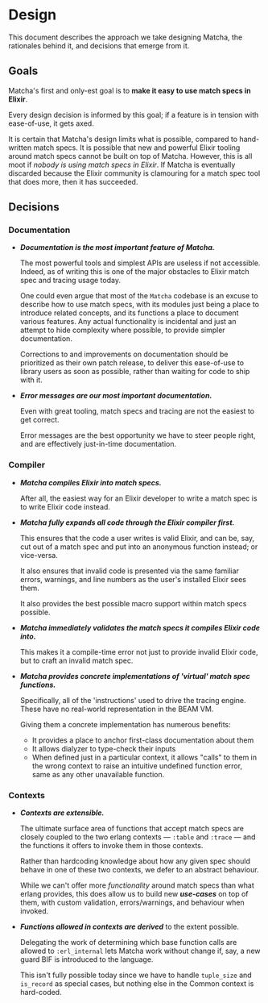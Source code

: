 # Design

This document describes the approach we take designing Matcha, the rationales behind it, and decisions that emerge from it.

## Goals

Matcha's first and only-est goal is to **make it easy to use match specs in Elixir**.

Every design decision is informed by this goal; if a feature is in tension with ease-of-use, it gets axed.

It is certain that Matcha's design limits what is possible, compared to hand-written match specs.
It is possible that new and powerful Elixir tooling around match specs cannot be built on top of Matcha.
However, this is all moot if _nobody is using match specs in Elixir_.
If Matcha is eventually discarded because the Elixir community is clamouring for a match spec tool that does more,
then it has succeeded.

## Decisions

### Documentation

- **_Documentation is the most important feature of Matcha._**

  The most powerful tools and simplest APIs are useless if not accessible.
  Indeed, as of writing this is one of the major obstacles to Elixir match spec and tracing usage today.

  One could even argue that most of the `Matcha` codebase is an excuse to describe how to use match specs,
  with its modules just being a place to introduce related concepts,
  and its functions a place to document various features.
  Any actual functionality is incidental and just an attempt to hide complexity where possible,
  to provide simpler documentation.

  Corrections to and improvements on documentation should be prioritized as their own patch release,
  to deliver this ease-of-use to library users as soon as possible, rather than waiting for code to ship with it.

- **_Error messages are our most important documentation._**

  Even with great tooling, match specs and tracing are not the easiest to get correct.

  Error messages are the best opportunity we have to steer people right, and are effectively just-in-time documentation.

### Compiler

- **_Matcha compiles Elixir into match specs._**

  After all, the easiest way for an Elixir developer to write a match spec is to write Elixir code instead.

- **_Matcha fully expands all code through the Elixir compiler first._**

  This ensures that the code a user writes is valid Elixir, and can be,
  say, cut out of a match spec and put into an anonymous function instead; or vice-versa.

  It also ensures that invalid code is presented via the same familiar errors, warnings,
  and line numbers as the user's installed Elixir sees them.

  It also provides the best possible macro support within match specs possible.

- **_Matcha immediately validates the match specs it compiles Elixir code into._**

  This makes it a compile-time error not just to provide invalid Elixir code, but to craft an invalid match spec.

- **_Matcha provides concrete implementations of 'virtual' match spec functions._**

  Specifically, all of the 'instructions' used to drive the tracing engine.
  These have no real-world representation in the BEAM VM.

  Giving them a concrete implementation has numerous benefits:

  - It provides a place to anchor first-class documentation about them
  - It allows dialyzer to type-check their inputs
  - When defined just in a particular context, it allows "calls" to them in the wrong context to raise an intuitive undefined function error, same as any other unavailable function.

### Contexts

- **_Contexts are extensible._**

  The ultimate surface area of functions that accept match specs are closely coupled to
  the two erlang contexts — `:table` and `:trace` — and the functions it offers to invoke them in those contexts.

  Rather than hardcoding knowledge about how any given spec should behave in one of these two contexts,
  we defer to an abstract behaviour.

  While we can't offer more _functionality_ around match specs than what erlang provides,
  this does allow us to build new **_use-cases_** on top of them,
  with custom validation, errors/warnings, and behaviour when invoked.

- **_Functions allowed in contexts are derived_** to the extent possible.

  Delegating the work of determining which base function calls are allowed to `:erl_internal`
  lets Matcha work without change if, say, a new guard BIF is introduced to the language.

  This isn't fully possible today since we have to handle `tuple_size` and `is_record` as special cases,
  but nothing else in the Common context is hard-coded.
